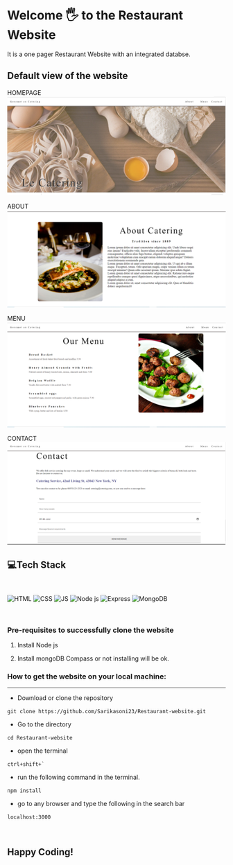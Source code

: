 # Welcome 🖐 to the Restaurant Website
It is a one pager Restaurant Website with an integrated databse.

## Default view of the website
HOMEPAGE
![homepage](public/images/homepage.png)

ABOUT
![homepage](public/images/about.png)

MENU
![homepage](public/images/menu.png)

CONTACT
![homepage](public/images/contact.png)

## 💻Tech Stack
<br>

![HTML](https://img.shields.io/badge/html5%20-%23E34F26.svg?&style=for-the-badge&logo=html5&logoColor=white)
![CSS](https://img.shields.io/badge/css3%20-%231572B6.svg?&style=for-the-badge&logo=css3&logoColor=white)
![JS](https://img.shields.io/badge/javascript%20-%23323330.svg?&style=for-the-badge&logo=javascript&logoColor=%23F7DF1E)
![Node js](https://img.shields.io/badge/nodejs%20-%23323330.svg?&style=for-the-badge&logo=nodejs&logoColor=%23F7DF1E)
![Express](https://img.shields.io/badge/express%20-%23323330.svg?&style=for-the-badge&logo=express&logoColor=%23F7DF1E)
![MongoDB](https://img.shields.io/badge/mongodb%20-%23323330.svg?&style=for-the-badge&logo=mongodb&logoColor=%23F7DF1E)

<br>

### Pre-requisites to successfully clone the website

1. Install Node js

2. Install mongoDB Compass or not installing will be ok.

### How to get the website on your local machine:

---

- Download or clone the repository

```
git clone https://github.com/Sarikasoni23/Restaurant-website.git
```

- Go to the directory
```
cd Restaurant-website
````

- open the terminal 
```
ctrl+shift+`
```

- run the following command in the terminal.
```
npm install
```

- go to any browser and type the following in the search bar
```
localhost:3000
```

<br>


## Happy Coding!
